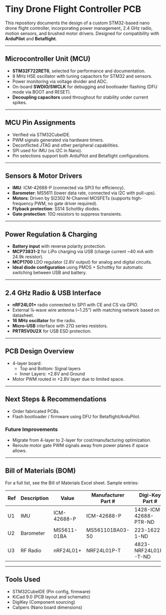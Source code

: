 
# Tiny Drone Flight Controller PCB

This repository documents the design of a custom STM32-based nano drone flight controller, incorporating power management, 2.4 GHz radio, motion sensors, and brushed motor drivers. Designed for compatibility with **ArduPilot** and **Betaflight**.

---

## Microcontroller Unit (MCU)

- **STM32F722RET6**, selected for performance and documentation.
- 8 MHz HSE oscillator with tuning capacitors for STM32 and sensors.
- Power monitoring via voltage divider and ADC.
- On-board **SWDIO/SWCLK** for debugging and bootloader flashing (DFU mode via BOOT and RESET).
- **Decoupling capacitors** used throughout for stability under current spikes.

---

## MCU Pin Assignments

- Verified via STM32CubeIDE.
- PWM signals generated via hardware timers.
- Deconflicted JTAG and other peripheral capabilities.
- SPI used for IMU (vs I2C in Nano).
- Pin selections support both ArduPilot and Betaflight configurations.

---

## Sensors & Motor Drivers

- **IMU**: ICM-42688-P (connected via SPI3 for efficiency).
- **Barometer**: MS5611 (lower data rate, connected via I2C with pull-ups).
- **Motors**: Driven by SI2302 N-Channel MOSFETs (supports high-frequency PWM, no gate driver required).
- **Flyback protection**: SS14 Schottky diodes.
- **Gate protection**: 10Ω resistors to suppress transients.

---

## Power Regulation & Charging

- **Battery input** with reverse polarity protection.
- **MCP73831-2** for LiPo charging via USB (charge current ~40 mA with 24.9k resistor).
- **MCP1700** LDO regulator (2.8V output) for analog and digital circuits.
- **Ideal diode configuration** using PMOS + Schottky for automatic switching between USB and battery.

---

## 2.4 GHz Radio & USB Interface

- **nRF24L01+** radio connected to SPI1 with CE and CS via GPIO.
- External ¼-wave wire antenna (~1.25”) with matching network based on datasheet.
- **16 MHz oscillator** for the radio.
- **Micro-USB** interface with 27Ω series resistors.
- **PRTR5V0U2X** for USB ESD protection.

---

## PCB Design Overview

- 4-layer board:
  - Top and Bottom: Signal layers
  - Inner Layers: +2.8V and Ground
- Motor PWM routed in +2.8V layer due to limited space.

---

## Next Steps & Recommendations

- Order fabricated PCBs.
- Flash bootloader / firmware using DFU for Betaflight/ArduPilot.

### Future Improvements
- Migrate from 4-layer to 2-layer for cost/manufacturing optimization.
- Reroute motor gate PWM signals away from power planes if space allows.

---

## Bill of Materials (BOM)

For a full list, see the Bill of Materials Excel sheet. Sample entries:

| Ref | Description | Value | Manufacturer Part # | Digi-Key Part # |
|-----|-------------|--------|----------------------|-----------------|
| U1  | IMU         | ICM-42688-P | ICM-42688-P | 1428-ICM-42688-PTR-ND |
| U2  | Barometer   | MS5611-01BA | MS561101BA03-50 | 223-1622-1-ND |
| U3  | RF Radio    | nRF24L01+   | NRF24L01P-T | 4823-NRF24L01P-T-ND |

---

## Tools Used

- STM32CubeIDE (Pin config, firmware)
- KiCad 9.0  (PCB layout and schematic)
- DigiKey (Component sourcing)
- Calipers (Nano board dimensions)

